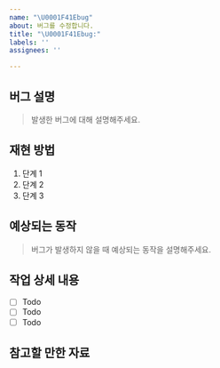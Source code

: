 ```yaml
---
name: "\U0001F41Ebug"
about: 버그를 수정합니다.
title: "\U0001F41Ebug:"
labels: ''
assignees: ''

---
```


## 버그 설명

> 발생한 버그에 대해 설명해주세요.

## 재현 방법

1. 단계 1
2. 단계 2
3. 단계 3

## 예상되는 동작

> 버그가 발생하지 않을 때 예상되는 동작을 설명해주세요.

## 작업 상세 내용

- [ ] Todo
- [ ] Todo
- [ ] Todo

## 참고할 만한 자료

